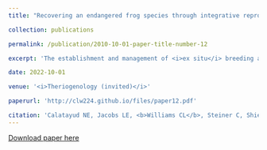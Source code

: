 ```yaml
---
title: "Recovering an endangered frog species through integrative reproductive technologies"

collection: publications

permalink: /publication/2010-10-01-paper-title-number-12

excerpt: 'The establishment and management of <i>ex situ</i> breeding and assurance populations around the globe are meant to provide short-term solutions to the formidable loss of amphibian diversity presently occurring. Large multi-scaled facilities, such as zoos and aquariums, can provide the infrastructure to safeguard species and populations. However, often even large, economically viable facilities lack the knowledge to efficiently cater to the plethora of environmentally controlled physiological strategies that amphibians possess. Anurans present a class of amphibians that have often been viewed as easy to maintain ex situ. However, while adult survival may be relatively successful it is rarely accompanied by good reproductive output, health, and fitness. Even more conspicuous is the low survivorship of offspring produced <i>ex situ</i> once they are translocated back into the wild. The mountain yellow-legged frog (<i>R. muscosa</i>) ex situ breeding program EBP is a prime example of the challenges that amphibians EBPs face. Although more research is needed, the <i>R. muscosa </i> program has increased reproductive output and health of its colony by incorporating reproductive technologies and strategic genetic management in conjunction with a greater understanding of the species natural history, to produce and translocate viable animals each year. This paper highlights the EBPs past decade of research featuring the programs contribution to building empirical, multidisciplinary approaches that boost the robustness of an endangered species, by safeguarding existing genetic diversity and maximizing fitness and survival outcomes.'

date: 2022-10-01

venue: '<i>Theriogenology (invited)</i>'

paperurl: 'http://clw224.github.io/files/paper12.pdf'

citation: 'Calatayud NE, Jacobs LE, <b>Williams CL</b>, Steiner C, Shier D (2022). Recovering an endangered frog species using integrative reproductive technologies, <i>Theriogenology </i>191: 141-152.'
---
```


[Download paper here](http://clw224.github.io/files/paper12.pdf)
